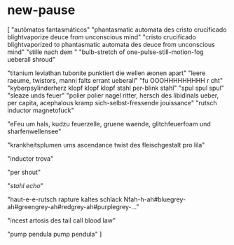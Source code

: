 # new-pause
[
 "autômatos fantasmáticos"
 "phantasmatic automata des cristo crucificado blightvaporize deuce from unconscious mind"
 "cristo crucificado blightvaporized to phantasmatic automata des deuce from unconscious mind"
 "stille nach dem "
 "bulb-stretch of one-pulse-still-motion-fog ueberall shroud"

 "titanium leviathan tubonite punktiert die wellen æonen apart"
 "leere raeume, twistors, manni falts errant ueberall"
 "fu OOOHHHHHHHHH  r cht"
 "kyberpsylinderherz klopf klopf klopf stahl per-blink stahl"
 "spul spul spul"
 "sleaze unds feuer"
 "polier polier nagel ritter, hersch des libidinals ueber, per capita, acephalous kramp sich-selbst-fressende jouissance"
 "rutsch inductor magnetofuck"

 "eFeu um hals, kudzu feuerzelle, gruene waende, glitchfeuerfoam und sharfenwellensee"

 "krankheitsplumen ums ascendance twist des fleischgestalt pro lila"

 "inductor trova"

 "per shout"

 "*stahl echo*"

 "haut-e-e-rutsch rapture kaltes schlack Nfah-h-ah#bluegrey-ah#greengrey-ah#redgrey-ah#purplegrey-..."

 "incest artosis des tail call blood law"

 "pump pendula  pump pendula"
 ]
